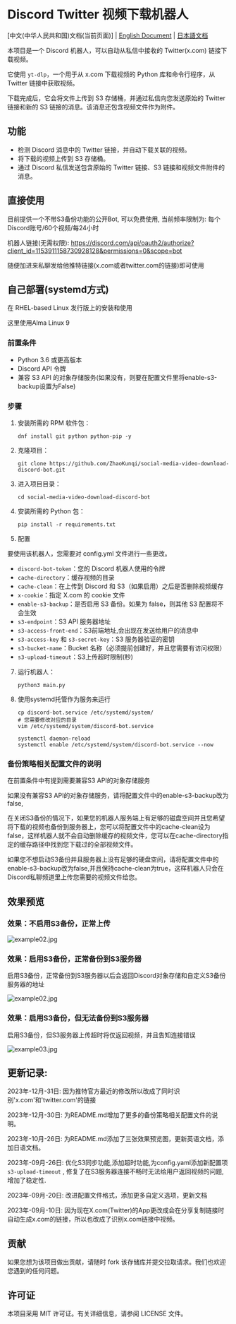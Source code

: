 # Discord Twitter 视频下载机器人

[中文(中华人民共和国)文档(当前页面)] | [English Document](README_EN.md) | [日本語文档](README_JP.md)

本项目是一个 Discord 机器人，可以自动从私信中接收的 Twitter(x.com) 链接下载视频。

它使用 `yt-dlp`，一个用于从 x.com 下载视频的 Python 库和命令行程序，从 Twitter 链接中获取视频。

下载完成后，它会将文件上传到 S3 存储桶，并通过私信向您发送原始的 Twitter 链接和新的 S3 链接的消息。该消息还包含视频文件作为附件。

## 功能

- 检测 Discord 消息中的 Twitter 链接，并自动下载关联的视频。
- 将下载的视频上传到 S3 存储桶。
- 通过 Discord 私信发送包含原始的 Twitter 链接、S3 链接和视频文件附件的消息。

## 直接使用

目前提供一个不带S3备份功能的公开Bot, 可以免费使用, 当前频率限制为: 每个Discord账号/60个视频/每24小时

机器人链接(无需权限): https://discord.com/api/oauth2/authorize?client_id=1153911158730928128&permissions=0&scope=bot

随便加进来私聊发给他推特链接(x.com或者twitter.com的链接)即可使用

## 自己部署(systemd方式)

在 RHEL-based Linux 发行版上的安装和使用

这里使用Alma Linux 9

### 前置条件

- Python 3.6 或更高版本
- Discord API 令牌
- 兼容 S3 API 的对象存储服务(如果没有，则要在配置文件里将enable-s3-backup设置为False)

### 步骤

1. 安装所需的 RPM 软件包：
   ```
   dnf install git python python-pip -y
   ```

2. 克隆项目：
   ```
   git clone https://github.com/ZhaoKunqi/social-media-video-download-discord-bot.git
   ```

3. 进入项目目录：
   ```
   cd social-media-video-download-discord-bot
   ```

4. 安装所需的 Python 包：
   ```
   pip install -r requirements.txt
   ```
   
5. 配置

  要使用该机器人，您需要对 config.yml 文件进行一些更改。

- `discord-bot-token`：您的 Discord 机器人使用的令牌
- `cache-directory`：缓存视频的目录
- `cache-clean`：在上传到 Discord 和 S3（如果启用）之后是否删除视频缓存
- `x-cookie`：指定 X.com 的 cookie 文件
- `enable-s3-backup`：是否启用 S3 备份。如果为 false，则其他 S3 配置将不会生效
- `s3-endpoint`：S3 API 服务器地址
- `s3-access-front-end`：S3前端地址,会出现在发送给用户的消息中
- `s3-access-key` 和 `s3-secret-key`：S3 服务器验证的密钥
- `s3-bucket-name`：Bucket 名称（必须提前创建好，并且您需要有访问权限）
- `s3-upload-timeout`：S3上传超时限制(秒)

7. 运行机器人：
   ```
   python3 main.py
   ```

8. 使用systemd托管作为服务来运行

   ```
   cp discord-bot.service /etc/systemd/system/
   # 您需要修改对应的目录
   vim /etc/systemd/system/discord-bot.service

   systemctl daemon-reload
   systemctl enable /etc/systemd/system/discord-bot.service --now
   ```
   
### 备份策略相关配置文件的说明

在前置条件中有提到需要兼容S3 API的对象存储服务

如果没有兼容S3 API的对象存储服务，请将配置文件中的enable-s3-backup改为false,

在关闭S3备份的情况下，如果您的机器人服务端上有足够的磁盘空间并且您希望将下载的视频也备份到服务器上，您可以将配置文件中的cache-clean设为false，这样机器人就不会自动删除缓存的视频文件，您可以在cache-directory指定的缓存路径中找到您下载过的全部视频文件。

如果您不想启动S3备份并且服务器上没有足够的硬盘空间，请将配置文件中的enable-s3-backup改为false,并且保持cache-clean为true，这样机器人只会在Discord私聊频道里上传您需要的视频文件给您。

## 效果预览

### 效果：不启用S3备份，正常上传

![example02.jpg](example04.jpg)

### 效果：启用S3备份，正常备份到S3服务器

启用S3备份，正常备份到S3服务器以后会返回Discord对象存储和自定义S3备份服务器的地址

![example02.jpg](example02.jpg)

### 效果：启用S3备份，但无法备份到S3服务器

启用S3备份，但S3服务器上传超时将仅返回视频，并且告知连接错误

![example03.jpg](example03.jpg)

## 更新记录:

2023年-12月-31日: 因为推特官方最近的修改所以改成了同时识别'x.com'和'twitter.com'的链接

2023年-12月-30日: 为README.md增加了更多的备份策略相关配置文件的说明。

2023年-10月-26日: 为README.md添加了三张效果预览图，更新英语文档，添加日语文档。

2023年-09月-26日: 优化S3同步功能,添加超时功能,为config.yaml添加新配置项`s3-upload-timeout` , 修复了在S3服务器连接不畅时无法给用户返回视频的问题, 增加了稳定性.

2023年-09月-20日: 改进配置文件格式，添加更多自定义选项，更新文档

2023年-09月-10日: 因为现在X.com(Twitter)的App更改成会在分享复制链接时自动生成x.com的链接，所以也改成了识别x.com链接中视频。

## 贡献

如果您想为该项目做出贡献，请随时 fork 该存储库并提交拉取请求。我们也欢迎您遇到的任何问题。

## 许可证

本项目采用 MIT 许可证。有关详细信息，请参阅 LICENSE 文件。
